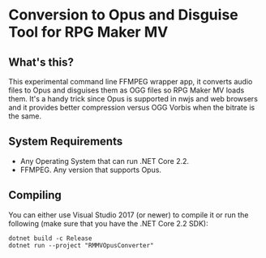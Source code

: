 # Conversion to Opus and Disguise Tool for RPG Maker MV

## What's this?
This experimental command line FFMPEG wrapper app, it converts audio files to Opus and disguises them as OGG files so RPG Maker MV loads them.
It's a handy trick since Opus is supported in nwjs and web browsers and it provides better compression versus OGG Vorbis when the bitrate is the same.

## System Requirements
- Any Operating System that can run .NET Core 2.2.
- FFMPEG. Any version that supports Opus.

## Compiling

You can either use Visual Studio 2017 (or newer) to compile it or run the following (make sure that you have the .NET Core 2.2 SDK):

```
dotnet build -c Release
dotnet run --project "RMMVOpusConverter"
```
